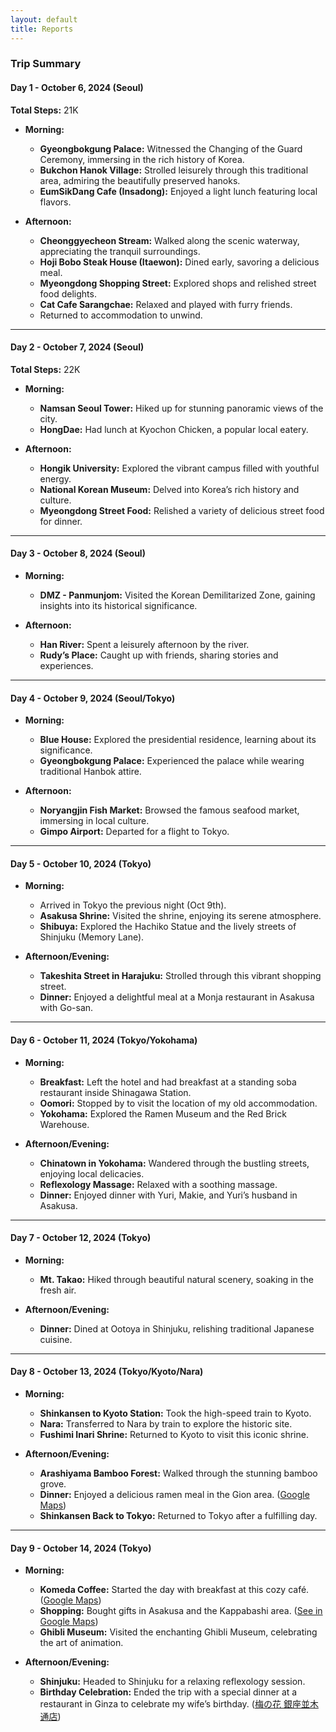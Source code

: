 ```yaml
---
layout: default
title: Reports
---
```


### **Trip Summary**

#### **Day 1 - October 6, 2024 (Seoul)**  
**Total Steps:** 21K  

- **Morning:**  
  - **Gyeongbokgung Palace:** Witnessed the Changing of the Guard Ceremony, immersing in the rich history of Korea.  
  - **Bukchon Hanok Village:** Strolled leisurely through this traditional area, admiring the beautifully preserved hanoks.  
  - **EumSikDang Cafe (Insadong):** Enjoyed a light lunch featuring local flavors.  

- **Afternoon:**  
  - **Cheonggyecheon Stream:** Walked along the scenic waterway, appreciating the tranquil surroundings.  
  - **Hoji Bobo Steak House (Itaewon):** Dined early, savoring a delicious meal.  
  - **Myeongdong Shopping Street:** Explored shops and relished street food delights.  
  - **Cat Cafe Sarangchae:** Relaxed and played with furry friends.  
  - Returned to accommodation to unwind.  

---

#### **Day 2 - October 7, 2024 (Seoul)**  
**Total Steps:** 22K  

- **Morning:**  
  - **Namsan Seoul Tower:** Hiked up for stunning panoramic views of the city.  
  - **HongDae:** Had lunch at Kyochon Chicken, a popular local eatery.  

- **Afternoon:**  
  - **Hongik University:** Explored the vibrant campus filled with youthful energy.  
  - **National Korean Museum:** Delved into Korea’s rich history and culture.  
  - **Myeongdong Street Food:** Relished a variety of delicious street food for dinner.  

---

#### **Day 3 - October 8, 2024 (Seoul)**  

- **Morning:**  
  - **DMZ - Panmunjom:** Visited the Korean Demilitarized Zone, gaining insights into its historical significance.  

- **Afternoon:**  
  - **Han River:** Spent a leisurely afternoon by the river.  
  - **Rudy’s Place:** Caught up with friends, sharing stories and experiences.  

---

#### **Day 4 - October 9, 2024 (Seoul/Tokyo)**  

- **Morning:**  
  - **Blue House:** Explored the presidential residence, learning about its significance.  
  - **Gyeongbokgung Palace:** Experienced the palace while wearing traditional Hanbok attire.  

- **Afternoon:**  
  - **Noryangjin Fish Market:** Browsed the famous seafood market, immersing in local culture.  
  - **Gimpo Airport:** Departed for a flight to Tokyo.  

---

#### **Day 5 - October 10, 2024 (Tokyo)**  

- **Morning:**  
  - Arrived in Tokyo the previous night (Oct 9th).  
  - **Asakusa Shrine:** Visited the shrine, enjoying its serene atmosphere.  
  - **Shibuya:** Explored the Hachiko Statue and the lively streets of Shinjuku (Memory Lane).  

- **Afternoon/Evening:**  
  - **Takeshita Street in Harajuku:** Strolled through this vibrant shopping street.  
  - **Dinner:** Enjoyed a delightful meal at a Monja restaurant in Asakusa with Go-san.  

---

#### **Day 6 - October 11, 2024 (Tokyo/Yokohama)**  

- **Morning:**  
  - **Breakfast:** Left the hotel and had breakfast at a standing soba restaurant inside Shinagawa Station.  
  - **Oomori:** Stopped by to visit the location of my old accommodation.  
  - **Yokohama:** Explored the Ramen Museum and the Red Brick Warehouse.  

- **Afternoon/Evening:**  
  - **Chinatown in Yokohama:** Wandered through the bustling streets, enjoying local delicacies.  
  - **Reflexology Massage:** Relaxed with a soothing massage.  
  - **Dinner:** Enjoyed dinner with Yuri, Makie, and Yuri’s husband in Asakusa.  

---

#### **Day 7 - October 12, 2024 (Tokyo)**  

- **Morning:**  
  - **Mt. Takao:** Hiked through beautiful natural scenery, soaking in the fresh air.  

- **Afternoon/Evening:**  
  - **Dinner:** Dined at Ootoya in Shinjuku, relishing traditional Japanese cuisine.  

---

#### **Day 8 - October 13, 2024 (Tokyo/Kyoto/Nara)**  

- **Morning:**  
  - **Shinkansen to Kyoto Station:** Took the high-speed train to Kyoto.  
  - **Nara:** Transferred to Nara by train to explore the historic site.  
  - **Fushimi Inari Shrine:** Returned to Kyoto to visit this iconic shrine.  

- **Afternoon/Evening:**  
  - **Arashiyama Bamboo Forest:** Walked through the stunning bamboo grove.  
  - **Dinner:** Enjoyed a delicious ramen meal in the Gion area. ([Google Maps](https://maps.app.goo.gl/bKzPfoMr35E6TFS48))
  - **Shinkansen Back to Tokyo:** Returned to Tokyo after a fulfilling day.  

---

#### **Day 9 - October 14, 2024 (Tokyo)**  

- **Morning:**  
  - **Komeda Coffee:** Started the day with breakfast at this cozy café. ([Google Maps](https://maps.app.goo.gl/LXGu8hYs2nZFsWV96))
  - **Shopping:** Bought gifts in Asakusa and the Kappabashi area. ([See in Google Maps](https://maps.app.goo.gl/e3mv89QGN3EtEPhQ8))
  - **Ghibli Museum:** Visited the enchanting Ghibli Museum, celebrating the art of animation.  

- **Afternoon/Evening:**  
  - **Shinjuku:** Headed to Shinjuku for a relaxing reflexology session.  
  - **Birthday Celebration:** Ended the trip with a special dinner at a restaurant in Ginza to celebrate my wife’s birthday. ([梅の花 銀座並木通店](https://maps.app.goo.gl/dHidpvomvXAvuo1x8))
